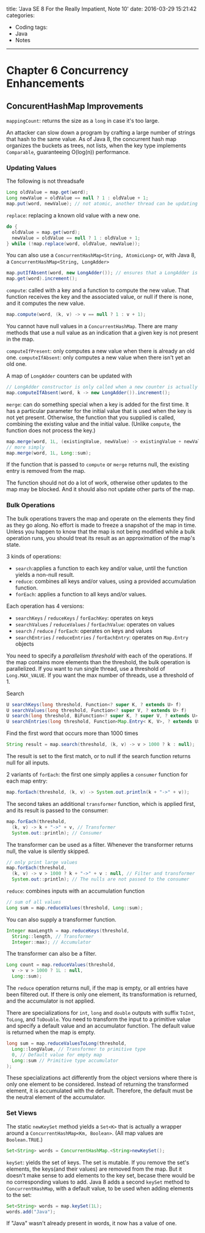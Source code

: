 title: 'Java SE 8 For the Really Impatient, Note 10'
date: 2016-03-29 15:21:42
categories:
  - Coding
tags:
  - Java
  - Notes
---

# Chapter 6 Concurrency Enhancements

## ConcurentHashMap Improvements

`mappingCount`: returns the size as a `long` in case it's too large.

An attacker can slow down a program by crafting a large number of strings that hash to the same value. As of Java 8, the concurrent hash map organizes the buckets as trees, not lists, when the key type implements `Comparable`, guaranteeing O(log(n)) performance. 

### Updating Values

The following is not threadsafe
```Java
Long oldValue = map.get(word);
Long newValue = oldValue == null ? 1 : oldValue + 1;
map.put(word, newValue); // not atomic, another thread can be updating at the same time
```

`replace`: replacing a known old value with a new one. 
```Java
do {
  oldValue = map.get(word);
  newValue = oldValue == null ? 1 : oldValue + 1;
} while (!map.replace(word, oldValue, newValue));
```

You can also use a `ConcurrentHashMap<String, AtomicLong>` or, with Java 8, a `ConcurrentHashMap<String, LongAdder>`
```Java
map.putIfAbsent(word, new LongAdder()); // ensures that a LongAdder is there
map.get(word).increment();
```

`compute`: called with a key and a function to compute the new value. That function receives the key and the associated value, or null if there is none, and it computes the new value. 
```Java
map.compute(word, (k, v) -> v == null ? 1 : v + 1);
```

You cannot have null values in a `ConcurrentHashMap`. There are many methods that use a null value as an indication that a given key is not present in the map. 

`computeIfPresent`: only computes a new value when there is already an old one. 
`computeIfAbsent`: only computes a new value when there isn't yet an old one. 

A map of `LongAdder` counters can be updated with
```Java
// LongAdder constructor is only called when a new counter is actually needed
map.computeIfAbsent(word, k -> new LongAdder()).increment();
```

`merge`: can do something special when a key is added for the first time. It has a particular parameter for the initial value that is used when the key is not yet present. Otherwise, the function that you supplied is called, combining the existing value and the initial value. (Unlike `compute`, the function does not process the key.)
```Java
map.merge(word, 1L, (existingValue, newValue) -> existingValue + newValue);
// more simply
map.merge(word, 1L, Long::sum);
```

If the function that is passed to `compute` or `merge` returns null, the existing entry is removed from the map. 

The function should not do a lot of work, otherwise other updates to the map may be blocked. And it should also not update other parts of the map. 

### Bulk Operations

The bulk operations travers the map and operate on the elements they find as they go along. No effort is made to freeze a snapshot of the map in time. Unless you happen to know that the map is not being modified while a bulk operation runs, you should treat its result as an approximation of the map's state. 

3 kinds of operations:
* `search`:applies a function to each key and/or value, until the function yields a non-null result. 
* `reduce`: combines all keys and/or values, using a provided accumulation function. 
* `forEach`: applies a function to all keys and/or values. 

Each operation has 4 versions:
* `searchKeys` / `reduceKeys` / `forEachKey`: operates on keys
* `searchValues` / `reduceValues` / `forEachValue`: operates on values
* `search` / `reduce` / `forEach`: operates on keys and values
* `searchEntries` / `reduceEntries` / `forEachEntry`: operates on `Map.Entry` objects

You need to specify a _parallelism threshold_ with each of the operations. If the map contains more elements than the threshold, the bulk operation is parallelized. If you want to run single thread, use a threshold of `Long.MAX_VALUE`. If you want the max number of threads, use a threshold of 1. 

Search
```Java
U searchKeys(long threshold, Function<? super K, ? extends U> f)
U searchValues(long threshold, Function<? super V, ? extends U> f)
U search(long threshold, BiFunction<? super K, ? super V, ? extends U> f)
U searchEntries(long threshold, Function<Map.Entry< K, V>, ? extends U> f)
```

Find the first word that occurs more than 1000 times
```Java
String result = map.search(threshold, (k, v) -> v > 1000 ? k : null);
```
The result is set to the first match, or to null if the search function returns null for all inputs. 

2 variants of `forEach`: the first one simply applies a `consumer` function for each map entry:
```Java
map.forEach(threshold, (k, v) -> System.out.println(k + "->" + v));
```

The second takes an additional `transformer` function, which is applied first, and its result is passed to the consumer:
```Java
map.forEach(threshold, 
  (k, v) -> k + "->" + v, // Transformer
  System.out::println); // Consumer
```

The transformer can be used as a filter. Whenever the transformer returns null, the value is silently skipped. 
```Java
// only print large values
map.forEach(threshold, 
  (k, v) -> v > 1000 ? k + "->" + v : null, // Filter and transformer
  System.out::println); // The nulls are not passed to the consumer
```

`reduce`: combines inputs with an accumulation function
```Java
// sum of all values
Long sum = map.reduceValues(threshold, Long::sum);
```

You can also supply a transformer function.
```Java
Integer maxLength = map.reduceKeys(threshold, 
  String::length, // Transformer
  Integer::max); // Accumulator
```

The transformer can also be a filter. 
```Java
Long count = map.reduceValues(threshold, 
  v -> v > 1000 ? 1L : null, 
  Long::sum);
```

The `reduce` operation returns null, if the map is empty, or all entries have been filtered out. If there is only one element, its transformation is returned, and the accumulator is not applied. 

There are specializations for `int`, `long` and `double` outputs with suffix `ToInt`, `ToLong`, and `ToDouble`. You need to transform the input to a primitive value and specify a default value and an accumulator function. The default value is returned when the map is empty. 
```Java
long sum = map.reduceValuesToLong(threshold, 
  Long::longValue, // Transformer to primitive type
  0, // Default value for empty map
  Long::sum // Primitive type accumulator
);
```

These specializations act differently from the object versions where there is only one element to be considered. Instead of returning the transformed element, it is accumulated with the default. Therefore, the default must be the neutral element of the accumulator. 

### Set Views

The static `newKeySet` method yields a `Set<K>` that is actually a wrapper around a `ConcurrentHashMap<Km, Boolean>`. (All map values are `Boolean.TRUE`.)
```Java
Set<String> words = ConcurrentHashMap.<String>newKeySet();
```

`keySet`: yields the set of keys. The set is mutable. If you remove the set's elements, the keys(and their values) are removed from the map. But it doesn't make sense to add elements to the key set, becase there would be no corresponding values to add. Java 8 adds a second `keySet` method to `ConcurrentHashMap`, with a default value, to be used when adding elements to the set:
```Java
Set<String> words = map.keySet(1L);
words.add("Java");
```

If "Java" wasn't already present in words, it now has a value of one.  
